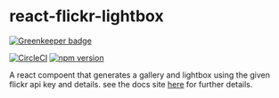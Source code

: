 # react-flickr-lightbox

[![Greenkeeper badge](https://badges.greenkeeper.io/darrenbritton/react-flickr-lightbox.svg)](https://greenkeeper.io/)

[![CircleCI](https://circleci.com/gh/darrenbritton/react-flickr-lightbox.svg?style=svg)](https://circleci.com/gh/darrenbritton/react-flickr-lightbox)
[![npm version](https://badge.fury.io/js/react-flickr-lightbox.svg)](https://badge.fury.io/js/react-flickr-lightbox)

A react compoent that generates a gallery and lightbox using the given flickr api key and details. see the docs site [here](https://darrenbritton.com/react-flickr-lightbox/) for further details.
